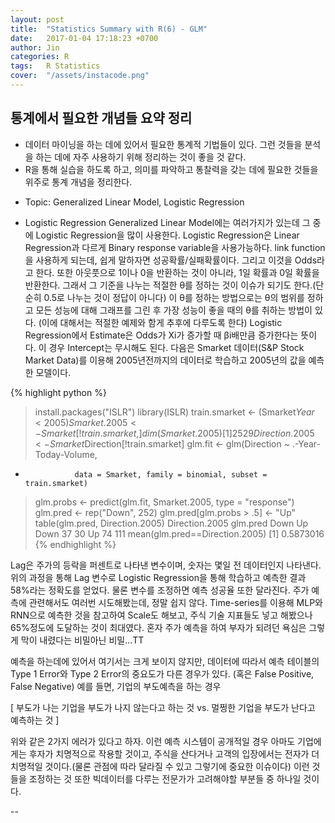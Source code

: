 ```yaml
---
layout: post
title:  "Statistics Summary with R(6) - GLM"
date:   2017-01-04 17:18:23 +0700
author: Jin
categories: R
tags:	R Statistics
cover:  "/assets/instacode.png"
---
```



## 통계에서 필요한 개념들 요약 정리
+   데이터 마이닝을 하는 데에 있어서 필요한 통계적 기법들이 있다. 그런 것들을 분석을 하는 데에 자주 사용하기 위해 정리하는 것이 좋을 것 같다.
+	R을 통해 실습을 하도록 하고, 의미를 파악하고 통찰력을 갖는 데에 필요한 것들을 위주로 통계 개념을 정리한다.

- Topic: Generalized Linear Model, Logistic Regression

+	Logistic Regression
Generalized Linear Model에는 여러가지가 있는데 그 중에 Logistic Regression을 많이 사용한다.
Logistic Regression은 Linear Regression과 다르게 Binary response variable을 사용가능하다.
link function을 사용하게 되는데, 쉽게 말하자면 성공확률/실패확률이다. 그리고 이것을 Odds라고 한다.
또한 아웃풋으로 1이나 0을 반환하는 것이 아니라, 1일 확률과 0일 확률을 반환한다.
그래서 그 기준을 나누는 적절한 θ를 정하는 것이 이슈가 되기도 한다.(단순히 0.5로 나누는 것이 정답이 아니다)
이 θ를 정하는 방법으로는 θ의 범위를 정하고 모든 성능에 대해 그래프를 그린 후 가장 성능이 좋을 때의 θ를 취하는 방법이 있다.
(이에 대해서는 적절한 예제와 함게 추후에 다루도록 한다)
Logistic Regression에서 Estimate은 Odds가 Xi가 증가할 때 βi배만큼 증가한다는 뜻이다.
이 경우 Intercept는 무시해도 된다.
다음은 Smarket 데이터(S&P Stock Market Data)를 이용해 2005년전까지의 데이터로 학습하고 2005년의 값을 예측한 모델이다.

{% highlight python %}
> install.packages("ISLR")
> library(ISLR)
> train.smarket <- (Smarket$Year < 2005)
> Smarket.2005 <- Smarket[!train.smarket, ]
> dim(Smarket.2005)
[1] 252   9
> Direction.2005 <- Smarket$Direction[!train.smarket]
> glm.fit <- glm(Direction ~ .-Year-Today-Volume,
+                data = Smarket, family = binomial, subset = train.smarket)
> glm.probs <- predict(glm.fit, Smarket.2005, type = "response")
> glm.pred <- rep("Down", 252)
> glm.pred[glm.probs > .5] <- "Up"
> table(glm.pred, Direction.2005)
        Direction.2005
glm.pred Down  Up
    Down   37  30
    Up     74 111
> mean(glm.pred==Direction.2005)
[1] 0.5873016
{% endhighlight %}

Lag은 주가의 등락을 퍼센트로 나타낸 변수이며, 숫자는 몇일 전 데이터인지 나타낸다.
위의 과정을 통해 Lag 변수로 Logistic Regression을 통해 학습하고 예측한 결과 58%라는 정확도를 얻었다.
물론 변수를 조정하면 예측 성공율 또한 달라진다.
주가 예측에 관련해서도 여러번 시도해봤는데, 정말 쉽지 않다.
Time-series를 이용해 MLP와 RNN으로 예측한 것을 참고하여 Scale도 해보고, 주식 기술 지표들도 넣고 해봤으나 65%정도에 도달하는 것이 최대였다.
혼자 주가 예측을 하여 부자가 되려던 욕심은 그렇게 막이 내렸다는 비밀아닌 비밀...TT

예측을 하는데에 있어서 여기서는 크게 보이지 않지만, 데이터에 따라서 예측 테이블의 Type 1 Error와 Type 2 Error의 중요도가 다른 경우가 있다.
(혹은 False Positive, False Negative)
예를 들면, 기업의 부도예측을 하는 경우

[ 부도가 나는 기업을 부도가 나지 않는다고 하는 것 vs. 멀쩡한 기업을 부도가 난다고 예측하는 것 ]

위와 같은 2가지 에러가 있다고 하자.
이런 예측 시스템이 공개적일 경우 아마도 기업에게는 후자가 치명적으로 작용할 것이고, 주식을 산다거나 고객의 입장에서는 전자가 더 치명적일 것이다.(물론 관점에 따라 달라질 수 있고 그렇기에 중요한 이슈이다)
이런 것들을 조정하는 것 또한 빅데이터를 다루는 전문가가 고려해야할 부분들 중 하나일 것이다.

--
